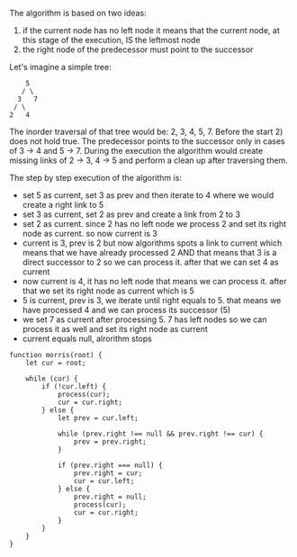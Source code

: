 The algorithm is based on two ideas:

1) if the current node has no left node it means that the current node, at this stage of the execution, IS the leftmost node
2) the right node of the predecessor must point to the successor

Let's imagine a simple tree:
```
    5
   / \
  3   7
 / \
2   4 
```

The inorder traversal of that tree would be: 2, 3, 4, 5, 7. Before the start 2) does not hold true. The predecessor points to the successor only in cases of 3 -> 4 and 5 -> 7. During the execution the algorithm would create missing links of 2 -> 3, 4 -> 5 and perform a clean up after traversing them.

The step by step execution of the algorithm is:

- set 5 as current, set 3 as prev and then iterate to 4 where we would create a right link to 5
- set 3 as current, set 2 as prev and create a link from 2 to 3
- set 2 as current. since 2 has no left node we process 2 and set its right node as current. so now current is 3
- current is 3, prev is 2 but now algorithms spots a link to current which means that we have already processed 2 AND that means that 3 is a direct successor to 2 so we can process it. after that we can set 4 as current
- now current is 4, it has no left node that means we can process it. after that we set its right node as current which is 5
- 5 is current, prev is 3, we iterate until right equals to 5. that means we have processed 4 and we can process its successor (5)
- we set 7 as current after processing 5. 7 has left nodes so we can process it as well and set its right node as current
- current equals null, alrorithm stops

```
function morris(root) {
    let cur = root;

    while (cur) {
        if (!cur.left) {
            process(cur);
            cur = cur.right;
        } else {
            let prev = cur.left;

            while (prev.right !== null && prev.right !== cur) {
                prev = prev.right;
            }

            if (prev.right === null) {
                prev.right = cur;
                cur = cur.left;
            } else {
                prev.right = null;
                process(cur);
                cur = cur.right;
            }
        }
    }
}
```